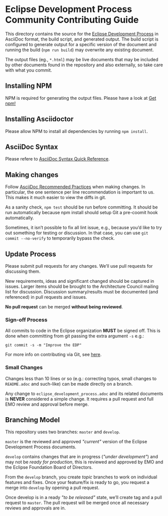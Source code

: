# Eclipse Development Process Community Contributing Guide

This directory contains the source for the [Eclipse Development Process](eclipse_development_process.adoc) in AsciiDoc format, the build script, and generated output.
The build script is configured to generate output for a specific version of the document and running the build (`npm run build`) may overwrite any existing document.

The output files (eg., `*.html`) may be live documents that may be included by other documents found in the repository and also externally, so take care with what you commit.

## Installing NPM

NPM is required for generating the output files. 
Please have a look at [Get npm!](https://www.npmjs.com/get-npm)

## Installing Asciidoctor

Please allow NPM to install all dependencies by running `npm install`.

## AsciiDoc Syntax

Please refere to  [AsciiDoc Syntax Quick Reference](http://asciidoctor.org/docs/asciidoc-syntax-quick-reference/).

## Making changes

Follow [AsciiDoc Recommended Practices](https://asciidoctor.org/docs/asciidoc-recommended-practices/) when making changes.
In particular, the one sentence per line recommendation is important to us.
This makes it much easier to view the diffs in git.

As a sanity check, `npm test` should be run before committing.
It should be run automatically because npm install should setup Git a pre-coomit hook automatically.

Sometimes, it isn’t possible to fix all lint issue, e.g., because you’d like to try out something for testing or discussion.
In that case, you can use `git commit --no-verify` to temporarily bypass the check.

## Update Process

Please submit pull requests for any changes.
We’ll use pull requests for discussing them.

New requirements, ideas and significant changed should be captured in issues.
Larger items should be brought to the Architecture Council mailing list for discussion.
Discussion summary/results must be documented (and referenced) in pull requests and issues.

**No pull request** can be merged **without being reviewed**.

### Sign-off Process

All commits to code in the Eclipse organization **MUST** be signed off. This is done when committing from git passing the extra argument `-s` e.g.:

```shell
git commit -s -m "Improve the EDP"
```

For more info on contributing via Git, see [here](http://wiki.eclipse.org/Development_Resources/Contributing_via_Git).

### Small Changes

Changes less than 10 lines or so (e.g.: correcting typos, small changes to `README.adoc` and such-like) can be made directly on a branch.

Any change to `eclipse_development_process.adoc` and its related documents is **NEVER** considered a simple change. It requires a pull request and full EMO review and approval before merge.

## Branching Model

This repository uses two branches: `master` and `develop`.

`master` is the reviewed and approved *"current"* version of the Eclipse Development Process documents.

`develop` contains changes that are in progress (*"under development"*) and may not be *ready for production*, this is reviewed and approved by EMO and the Eclipse Foundation Board of Directors.

From the `develop` branch, you create *topic* branches to work on individual features and fixes. Once your feature/fix is ready to go, you request a merge into `develop` by opening a pull request.

Once develop is in a ready *"to be released"* state, we’ll create tag and a pull request to `master`. The pull request will be merged once all necessary reviews and approvals are in.
